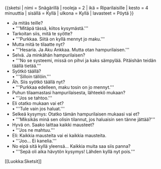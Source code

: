 {{sketsi
 | nimi       = Snägärillä
 | rooleja    = 2
 | ikä        = Riparilaisille
 | kesto      = 4 minuuttia
 | sisällä    = Kyllä
 | ulkona     = Kyllä
 | lavasteet  = Pöytä
}}

- Ja mitäs teille?<br>
• '''Mitäpä tässä, kiitos kysymästä.'''<br>
- Tarkoitan siis, mitä te syötte?<br>
• '''Purkkaa. Siitä on kyllä mennyt jo maku.'''<br>
- Mutta mitä te tilaatte nyt?<br>
• '''Hesaria. Ja Aku Ankkaa. Mutta otan hampurilaisen.'''<br>
- Selvä. Ja minkähän hampurilaisen?<br>
• '''No se systeemi, missä on pihvi ja kaks sämpylää. Pitäishän teidän täällä tietää.'''<br>
- Syötkö täällä?<br>
• '''Silloin tällöin.'''<br>
- Äh. Siis syötkö täällä nyt?<br>
• '''Purkkaa edelleen, maku tosin on jo mennyt.'''<br>
- Puhun tilaamastasi hampurilaisesta, lähteekö mukaan?<br>
• '''Jos se tahtoo.'''<br>
- Eli otatko mukaan vai et?<br>
• '''Tule vain jos haluat.'''<br>
- Selkeä kysymys: Otatko tämän hampurilaisen mukaasi vai et?<br>
• '''Miksikäs minä sen olisin tilannut, jos haluaisin sen tänne jättää?'''<br>
- Hyvä on. Saako laittaa kaikki mausteet?<br>
• '''Jos ne mahtuu.'''<br>
- Eli: Kaikkia mausteita vai ei kaikkia mausteita.<br>
• '''Joo… Ei kanelia.'''<br>
- No eipä sitä kyllä yleensä… Kaikkia muita saa siis panna?<br>
• '''Sepä oli aika hävytön kysymys! Lähden kyllä nyt pois.'''<br>

[[Luokka:Sketsit]]
